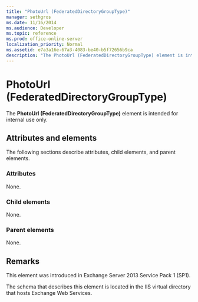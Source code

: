 ```yaml
---
title: "PhotoUrl (FederatedDirectoryGroupType)"
manager: sethgros
ms.date: 11/16/2014
ms.audience: Developer
ms.topic: reference
ms.prod: office-online-server
localization_priority: Normal
ms.assetid: e7a3a16e-67a3-4083-be40-b5f72656b9ca
description: "The PhotoUrl (FederatedDirectoryGroupType) element is intended for internal use only."
---
```


# PhotoUrl (FederatedDirectoryGroupType)

The **PhotoUrl (FederatedDirectoryGroupType)** element is intended for internal use only. 

## Attributes and elements

The following sections describe attributes, child elements, and parent elements.
  
### Attributes

None.
  
### Child elements

None.
  
### Parent elements

None.
  
## Remarks

This element was introduced in Exchange Server 2013 Service Pack 1 (SP1).
  
The schema that describes this element is located in the IIS virtual directory that hosts Exchange Web Services.
  

